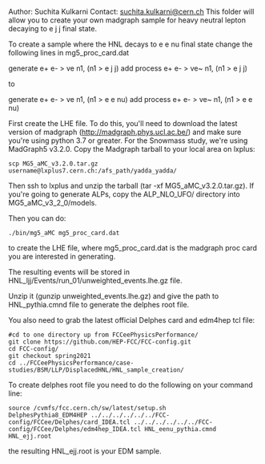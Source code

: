 Author: Suchita Kulkarni
Contact: suchita.kulkarni@cern.ch
This folder will allow you to create your own madgraph sample for heavy neutral lepton decaying to e j j final state.

To create a sample where the HNL decays to e e nu final state change the following lines in mg5_proc_card.dat

generate e+ e- > ve n1, (n1 > e j j)
add process e+ e- > ve~ n1, (n1 > e j j)

to

generate e+ e- > ve n1, (n1 > e e nu)
add process e+ e- > ve~ n1, (n1 > e e nu)

First create the LHE file. To do this, you'll need to download the latest version of madgraph (http://madgraph.phys.ucl.ac.be/) and make sure you're using python 3.7 or greater. For the Snowmass study, we're using MadGraph5 v3.2.0. Copy the Madgraph tarball to your local area on lxplus:

```
scp MG5_aMC_v3.2.0.tar.gz username@lxplus7.cern.ch:/afs_path/yadda_yadda/
```

Then ssh to lxplus and unzip the tarball (tar -xf MG5_aMC_v3.2.0.tar.gz). If you're going to generate ALPs, copy the ALP_NLO_UFO/ directory into MG5_aMC_v3_2_0/models.

Then you can do:

```
./bin/mg5_aMC mg5_proc_card.dat
```
to create the LHE file, where mg5_proc_card.dat is the madgraph proc card you are interested in generating.


The resulting events will be stored in  HNL_ljj/Events/run_01/unweighted_events.lhe.gz file.

Unzip it (gunzip unweighted_events.lhe.gz) and give the path to HNL_pythia.cmnd file to generate the delphes root file.

You also need to grab the latest official Delphes card and edm4hep tcl file:
```
#cd to one directory up from FCCeePhysicsPerformance/
git clone https://github.com/HEP-FCC/FCC-config.git
cd FCC-config/
git checkout spring2021
cd ../FCCeePhysicsPerformance/case-studies/BSM/LLP/DisplacedHNL/HNL_sample_creation/
```

To create delphes root file you need to do the following on your command line:

```
source /cvmfs/fcc.cern.ch/sw/latest/setup.sh
DelphesPythia8_EDM4HEP ../../../../../../FCC-config/FCCee/Delphes/card_IDEA.tcl ../../../../../../FCC-config/FCCee/Delphes/edm4hep_IDEA.tcl HNL_eenu_pythia.cmnd HNL_ejj.root
```

the resulting HNL_ejj.root is your EDM sample.
